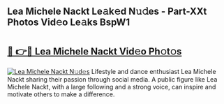 ## Lea Michele Nackt Le𝚊k𝚎d N𝚞𝚍es - Part-XXt Photos Vid𝚎o Le𝚊ks BspW1

# <h2><a href="http://fb7piqd.evod.top/?m=Lea+Michele+Nackt">🔗 👉🔴 Lea Michele Nackt Vid𝚎o Ph𝚘t𝚘s</a></h2>

[![Lea Michele Nackt N𝚞d𝚎s](https://i.imgur.com/8V9OHl7.gif)](http://fb7piqd.evod.top/?m=Lea+Michele+Nackt)
Lifestyle and dance enthusiast Lea Michele Nackt sharing their passion through social media. A public figure like Lea Michele Nackt, with a large following and a strong voice, can inspire and motivate others to make a difference. 
